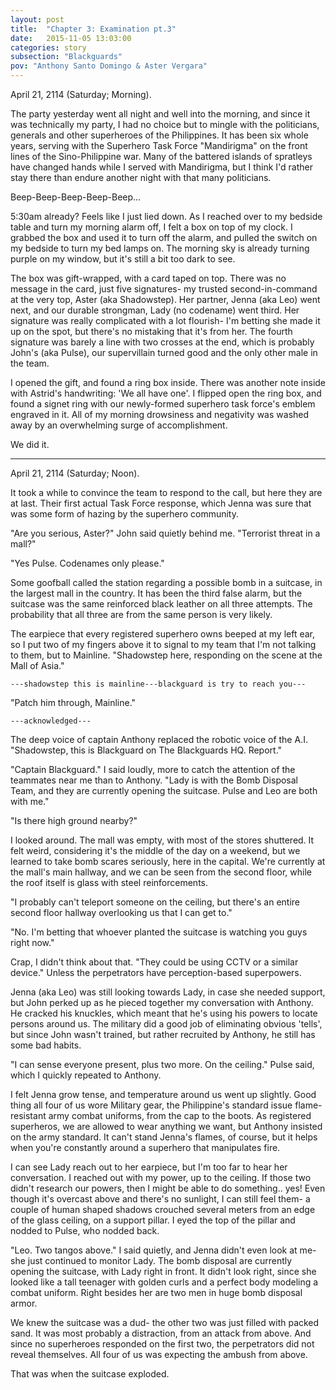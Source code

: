 ```yaml
---
layout: post
title:  "Chapter 3: Examination pt.3"
date:   2015-11-05 13:03:00
categories: story
subsection: "Blackguards"
pov: "Anthony Santo Domingo & Aster Vergara"
---
```

April 21, 2114 (Saturday; Morning).

The party yesterday went all night and well into the morning, and since it was technically my party, I had no choice but to mingle with the politicians, generals and other superheroes of the Philippines. It has been six whole years, serving with the Superhero Task Force "Mandirigma" on the front lines of the Sino-Philippine war. Many of the battered islands of spratleys have changed hands while I served with Mandirigma, but I think I'd rather stay there than endure another night with that many politicians.

Beep-Beep-Beep-Beep-Beep...

5:30am already? Feels like I just lied down. As I reached over to my bedside table and turn my morning alarm off, I felt a box on top of my clock. I grabbed the box and used it to turn off the alarm, and pulled the switch on my bedside to turn my bed lamps on. The morning sky is already turning purple on my window, but it's still a bit too dark to see. 

The box was gift-wrapped, with a card taped on top. There was no message in the card, just five signatures- my trusted second-in-command at the very top, Aster (aka Shadowstep). Her partner, Jenna (aka Leo) went next, and our durable strongman, Lady (no codename) went third. Her signature was really complicated with a lot flourish- I'm betting she made it up on the spot, but there's no mistaking that it's from her. The fourth signature was barely a line with two crosses at the end, which is probably John's (aka Pulse), our supervillain turned good and the only other male in the team.

I opened the gift, and found a ring box inside. There was another note inside with Astrid's handwriting: 'We all have one'. I flipped open the ring box, and found a signet ring with our newly-formed superhero task force's emblem engraved in it. All of my morning drowsiness and negativity was washed away by an overwhelming surge of accomplishment. 

We did it.

---
April 21, 2114 (Saturday; Noon).

It took a while to convince the team to respond to the call, but here they are at last. Their first actual Task Force response, which Jenna was sure that was some form of hazing by the superhero community.

"Are you serious, Aster?" John said quietly behind me. "Terrorist threat in a mall?"

"Yes Pulse. Codenames only please."

Some goofball called the station regarding a possible bomb in a suitcase, in the largest mall in the country. It has been the third false alarm, but the suitcase was the same reinforced black leather on all three attempts. The probability that all three are from the same person is very likely.

The earpiece that every registered superhero owns beeped at my left ear, so I put two of my fingers above it to signal to my team that I'm not talking to them, but to Mainline. "Shadowstep here, responding on the scene at the Mall of Asia."

`---shadowstep this is mainline---blackguard is try to reach you---`

"Patch him through, Mainline."

`---acknowledged---`

The deep voice of captain Anthony replaced the robotic voice of the A.I. "Shadowstep, this is Blackguard on The Blackguards HQ. Report."

"Captain Blackguard." I said loudly, more to catch the attention of the teammates near me than to Anthony. "Lady is with the Bomb Disposal Team, and they are currently opening the suitcase. Pulse and Leo are both with me."

"Is there high ground nearby?"

I looked around. The mall was empty, with most of the stores shuttered. It felt weird, considering it's the middle of the day on a weekend, but we learned to take bomb scares seriously, here in the capital. We're currently at the mall's main hallway, and we can be seen from the second floor, while the roof itself is glass with steel reinforcements. 

"I probably can't teleport someone on the ceiling, but there's an entire second floor hallway overlooking us that I can get to." 

"No. I'm betting that whoever planted the suitcase is watching you guys right now."

Crap, I didn't think about that. "They could be using CCTV or a similar device." Unless the perpetrators have perception-based superpowers.

Jenna (aka Leo) was still looking towards Lady, in case she needed support, but John perked up as he pieced together my conversation with Anthony. He cracked his knuckles, which meant that he's using his powers to locate persons around us. The military did a good job of eliminating obvious 'tells', but since John wasn't trained, but rather recruited by Anthony, he still has some bad habits.

"I can sense everyone present, plus two more. On the ceiling." Pulse said, which I quickly repeated to Anthony. 

I felt Jenna grow tense, and temperature around us went up slightly. Good thing all four of us wore Military gear, the Philippine's standard issue flame-resistant army combat uniforms, from the cap to the boots. As registered superheros, we are allowed to wear anything we want, but Anthony insisted on the army standard. It can't stand Jenna's flames, of course, but it helps when you're constantly around a superhero that manipulates fire.

I can see Lady reach out to her earpiece, but I'm too far to hear her conversation. I reached out with my power, up to the ceiling. If those two didn't research our powers, then I might be able to do something.. yes! Even though it's overcast above and there's no sunlight, I can still feel them- a couple of human shaped shadows crouched several meters from an edge of the glass ceiling, on a support pillar. I eyed the top of the pillar and nodded to Pulse, who nodded back.

"Leo. Two tangos above." I said quietly, and Jenna didn't even look at me- she just continued to monitor Lady. The bomb disposal are currently opening the suitcase, with Lady right in front. It didn't look right, since she looked like a tall teenager with golden curls and a perfect body modeling a combat uniform. Right besides her are two men in huge bomb disposal armor.

We knew the suitcase was a dud- the other two was just filled with packed sand. It was most probably a distraction, from an attack from above. And since no superheroes responded on the first two, the perpetrators did not reveal themselves. All four of us was expecting the ambush from above.

That was when the suitcase exploded.